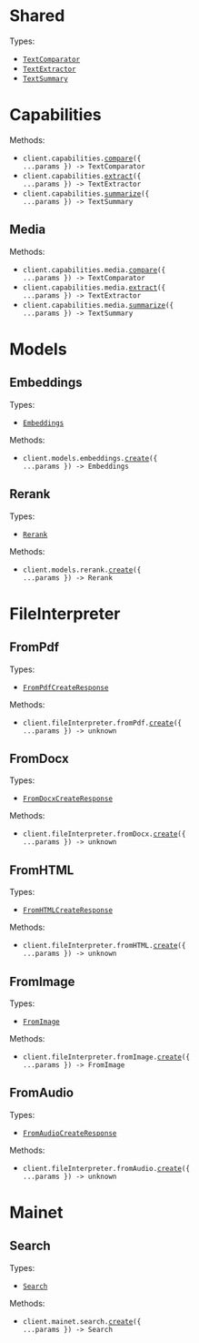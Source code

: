 # Shared

Types:

- <code><a href="./src/resources/shared.ts">TextComparator</a></code>
- <code><a href="./src/resources/shared.ts">TextExtractor</a></code>
- <code><a href="./src/resources/shared.ts">TextSummary</a></code>

# Capabilities

Methods:

- <code title="post /v1/capabilities/compare">client.capabilities.<a href="./src/resources/capabilities/capabilities.ts">compare</a>({ ...params }) -> TextComparator</code>
- <code title="post /v1/capabilities/extract">client.capabilities.<a href="./src/resources/capabilities/capabilities.ts">extract</a>({ ...params }) -> TextExtractor</code>
- <code title="post /v1/capabilities/summarize">client.capabilities.<a href="./src/resources/capabilities/capabilities.ts">summarize</a>({ ...params }) -> TextSummary</code>

## Media

Methods:

- <code title="post /v1/capabilities/compare/media">client.capabilities.media.<a href="./src/resources/capabilities/media.ts">compare</a>({ ...params }) -> TextComparator</code>
- <code title="post /v1/capabilities/extract/media">client.capabilities.media.<a href="./src/resources/capabilities/media.ts">extract</a>({ ...params }) -> TextExtractor</code>
- <code title="post /v1/capabilities/summarize/media">client.capabilities.media.<a href="./src/resources/capabilities/media.ts">summarize</a>({ ...params }) -> TextSummary</code>

# Models

## Embeddings

Types:

- <code><a href="./src/resources/models/embeddings.ts">Embeddings</a></code>

Methods:

- <code title="post /v1/models/embeddings">client.models.embeddings.<a href="./src/resources/models/embeddings.ts">create</a>({ ...params }) -> Embeddings</code>

## Rerank

Types:

- <code><a href="./src/resources/models/rerank.ts">Rerank</a></code>

Methods:

- <code title="post /v1/models/rerank">client.models.rerank.<a href="./src/resources/models/rerank.ts">create</a>({ ...params }) -> Rerank</code>

# FileInterpreter

## FromPdf

Types:

- <code><a href="./src/resources/file-interpreter/from-pdf.ts">FromPdfCreateResponse</a></code>

Methods:

- <code title="post /v1/file-interpreter/from-pdf">client.fileInterpreter.fromPdf.<a href="./src/resources/file-interpreter/from-pdf.ts">create</a>({ ...params }) -> unknown</code>

## FromDocx

Types:

- <code><a href="./src/resources/file-interpreter/from-docx.ts">FromDocxCreateResponse</a></code>

Methods:

- <code title="post /v1/file-interpreter/from-docx">client.fileInterpreter.fromDocx.<a href="./src/resources/file-interpreter/from-docx.ts">create</a>({ ...params }) -> unknown</code>

## FromHTML

Types:

- <code><a href="./src/resources/file-interpreter/from-html.ts">FromHTMLCreateResponse</a></code>

Methods:

- <code title="post /v1/file-interpreter/from-html">client.fileInterpreter.fromHTML.<a href="./src/resources/file-interpreter/from-html.ts">create</a>({ ...params }) -> unknown</code>

## FromImage

Types:

- <code><a href="./src/resources/file-interpreter/from-image.ts">FromImage</a></code>

Methods:

- <code title="post /v1/file-interpreter/from-image">client.fileInterpreter.fromImage.<a href="./src/resources/file-interpreter/from-image.ts">create</a>({ ...params }) -> FromImage</code>

## FromAudio

Types:

- <code><a href="./src/resources/file-interpreter/from-audio.ts">FromAudioCreateResponse</a></code>

Methods:

- <code title="post /v1/file-interpreter/from-audio">client.fileInterpreter.fromAudio.<a href="./src/resources/file-interpreter/from-audio.ts">create</a>({ ...params }) -> unknown</code>

# Mainet

## Search

Types:

- <code><a href="./src/resources/mainet/search.ts">Search</a></code>

Methods:

- <code title="post /v1/mainet/search">client.mainet.search.<a href="./src/resources/mainet/search.ts">create</a>({ ...params }) -> Search</code>
